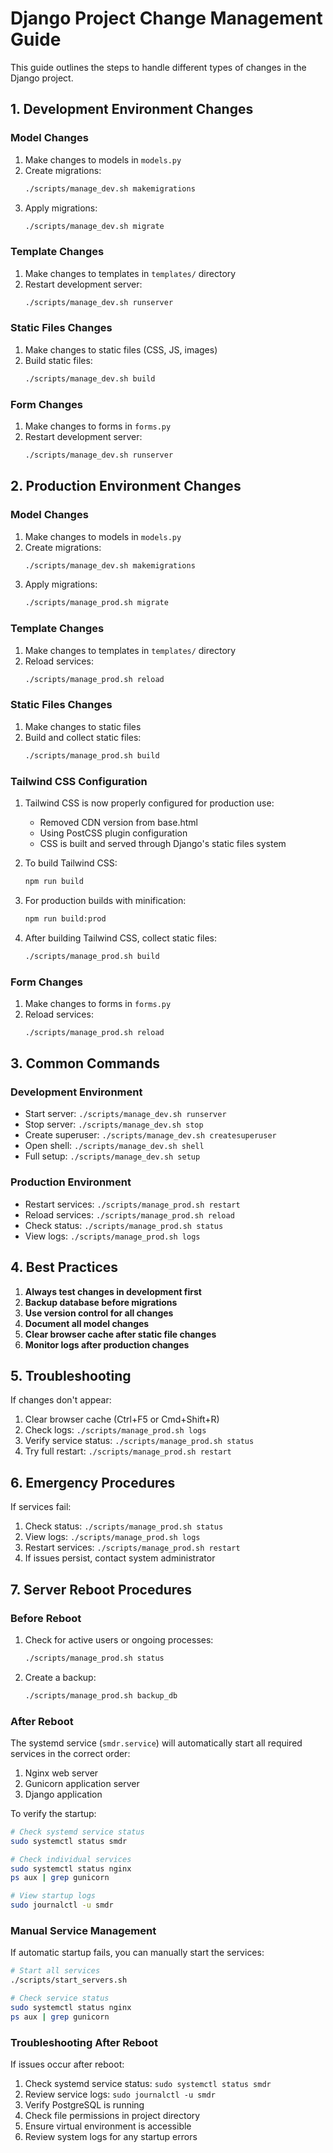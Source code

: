 # Django Project Change Management Guide

This guide outlines the steps to handle different types of changes in the Django project.

## 1. Development Environment Changes

### Model Changes
1. Make changes to models in `models.py`
2. Create migrations:
   ```bash
   ./scripts/manage_dev.sh makemigrations
   ```
3. Apply migrations:
   ```bash
   ./scripts/manage_dev.sh migrate
   ```

### Template Changes
1. Make changes to templates in `templates/` directory
2. Restart development server:
   ```bash
   ./scripts/manage_dev.sh runserver
   ```

### Static Files Changes
1. Make changes to static files (CSS, JS, images)
2. Build static files:
   ```bash
   ./scripts/manage_dev.sh build
   ```

### Form Changes
1. Make changes to forms in `forms.py`
2. Restart development server:
   ```bash
   ./scripts/manage_dev.sh runserver
   ```

## 2. Production Environment Changes

### Model Changes
1. Make changes to models in `models.py`
2. Create migrations:
   ```bash
   ./scripts/manage_dev.sh makemigrations
   ```
3. Apply migrations:
   ```bash
   ./scripts/manage_prod.sh migrate
   ```

### Template Changes
1. Make changes to templates in `templates/` directory
2. Reload services:
   ```bash
   ./scripts/manage_prod.sh reload
   ```

### Static Files Changes
1. Make changes to static files
2. Build and collect static files:
   ```bash
   ./scripts/manage_prod.sh build
   ```

### Tailwind CSS Configuration
1. Tailwind CSS is now properly configured for production use:
   - Removed CDN version from base.html
   - Using PostCSS plugin configuration
   - CSS is built and served through Django's static files system

2. To build Tailwind CSS:
   ```bash
   npm run build
   ```

3. For production builds with minification:
   ```bash
   npm run build:prod
   ```

4. After building Tailwind CSS, collect static files:
   ```bash
   ./scripts/manage_prod.sh build
   ```

### Form Changes
1. Make changes to forms in `forms.py`
2. Reload services:
   ```bash
   ./scripts/manage_prod.sh reload
   ```

## 3. Common Commands

### Development Environment
- Start server: `./scripts/manage_dev.sh runserver`
- Stop server: `./scripts/manage_dev.sh stop`
- Create superuser: `./scripts/manage_dev.sh createsuperuser`
- Open shell: `./scripts/manage_dev.sh shell`
- Full setup: `./scripts/manage_dev.sh setup`

### Production Environment
- Restart services: `./scripts/manage_prod.sh restart`
- Reload services: `./scripts/manage_prod.sh reload`
- Check status: `./scripts/manage_prod.sh status`
- View logs: `./scripts/manage_prod.sh logs`

## 4. Best Practices

1. **Always test changes in development first**
2. **Backup database before migrations**
3. **Use version control for all changes**
4. **Document all model changes**
5. **Clear browser cache after static file changes**
6. **Monitor logs after production changes**

## 5. Troubleshooting

If changes don't appear:
1. Clear browser cache (Ctrl+F5 or Cmd+Shift+R)
2. Check logs: `./scripts/manage_prod.sh logs`
3. Verify service status: `./scripts/manage_prod.sh status`
4. Try full restart: `./scripts/manage_prod.sh restart`

## 6. Emergency Procedures

If services fail:
1. Check status: `./scripts/manage_prod.sh status`
2. View logs: `./scripts/manage_prod.sh logs`
3. Restart services: `./scripts/manage_prod.sh restart`
4. If issues persist, contact system administrator

## 7. Server Reboot Procedures

### Before Reboot
1. Check for active users or ongoing processes:
   ```bash
   ./scripts/manage_prod.sh status
   ```
2. Create a backup:
   ```bash
   ./scripts/manage_prod.sh backup_db
   ```

### After Reboot
The systemd service (`smdr.service`) will automatically start all required services in the correct order:
1. Nginx web server
2. Gunicorn application server
3. Django application

To verify the startup:
```bash
# Check systemd service status
sudo systemctl status smdr

# Check individual services
sudo systemctl status nginx
ps aux | grep gunicorn

# View startup logs
sudo journalctl -u smdr
```

### Manual Service Management
If automatic startup fails, you can manually start the services:
```bash
# Start all services
./scripts/start_servers.sh

# Check service status
sudo systemctl status nginx
ps aux | grep gunicorn
```

### Troubleshooting After Reboot
If issues occur after reboot:
1. Check systemd service status: `sudo systemctl status smdr`
2. Review service logs: `sudo journalctl -u smdr`
3. Verify PostgreSQL is running
4. Check file permissions in project directory
5. Ensure virtual environment is accessible
6. Review system logs for any startup errors 